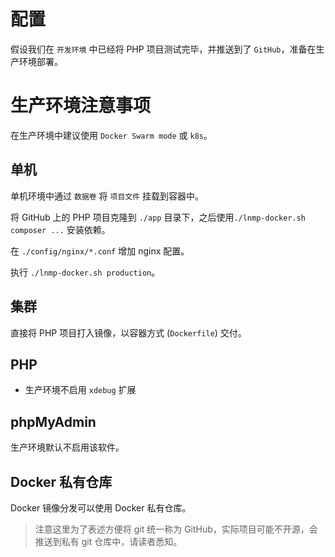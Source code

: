 # 配置

假设我们在 `开发环境` 中已经将 PHP 项目测试完毕，并推送到了 `GitHub`，准备在生产环境部署。

# 生产环境注意事项

在生产环境中建议使用 `Docker Swarm mode` 或 `k8s`。

## 单机

单机环境中通过 `数据卷` 将 `项目文件` 挂载到容器中。

将 GitHub 上的 PHP 项目克隆到 `./app` 目录下，之后使用`./lnmp-docker.sh composer ...` 安装依赖。

在 `./config/nginx/*.conf` 增加 nginx 配置。

执行 `./lnmp-docker.sh production`。

## 集群

直接将 PHP 项目打入镜像，以容器方式 (`Dockerfile`) 交付。

## PHP

* 生产环境不启用 `xdebug` 扩展

## phpMyAdmin

生产环境默认不启用该软件。

## Docker 私有仓库

Docker 镜像分发可以使用 Docker 私有仓库。

>注意这里为了表述方便将 git 统一称为 GitHub，实际项目可能不开源，会推送到私有 git 仓库中，请读者悉知。
